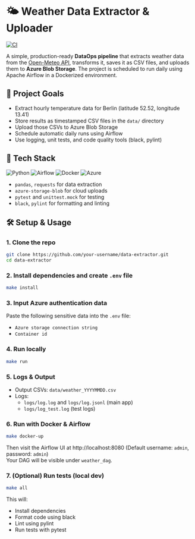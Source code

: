 # 🌤️ Weather Data Extractor & Uploader
[![CI](https://github.com/Castronela/data_extractor/actions/workflows/main.yml/badge.svg?branch=main)](https://github.com/Castronela/data_extractor/actions/workflows/main.yml) 

A simple, production-ready **DataOps pipeline** that extracts weather data from the [Open-Meteo API](https://open-meteo.com/), transforms it, saves it as CSV files, and uploads them to **Azure Blob Storage**. The project is scheduled to run daily using Apache Airflow in a Dockerized environment.


## 🚀 Project Goals

- Extract hourly temperature data for Berlin (latitude 52.52, longitude 13.41)
- Store results as timestamped CSV files in the `data/` directory
- Upload those CSVs to Azure Blob Storage
- Schedule automatic daily runs using Airflow
- Use logging, unit tests, and code quality tools (black, pylint)


## 🧰 Tech Stack
![Python](https://img.shields.io/badge/Python-FFD43B?style=for-the-badge&logo=python&logoColor=blue)
![Airflow](https://img.shields.io/badge/Airflow-017CEE?style=for-the-badge&logo=Apache%20Airflow&logoColor=white)
![Docker](https://img.shields.io/badge/Docker-2CA5E0?style=for-the-badge&logo=docker&logoColor=white)
![Azure](https://img.shields.io/badge/Azure%20Blob%20Storage-0078D4?style=for-the-badge&logo=microsoftazure&logoColor=white)
- `pandas`, `requests` for data extraction
- `azure-storage-blob` for cloud uploads
- `pytest` and `unittest.mock` for testing
- `black`, `pylint` for formatting and linting


## 🛠️ Setup & Usage

### 1. Clone the repo

```bash
git clone https://github.com/your-username/data-extractor.git
cd data-extractor
```

### 2. Install dependencies and create `.env` file
```bash
make install
```

### 3. Input Azure authentication data
Paste the following sensitive data into the `.env` file: 
- `Azure storage connection string`
- `Container id`

### 4. Run locally
```bash
make run
```

### 5. Logs & Output
- Output CSVs: `data/weather_YYYYMMDD.csv`
- Logs:
  - `logs/log.log` and `logs/log.jsonl` (main app)
  - `logs/log_test.log` (test logs)

### 6. Run with Docker & Airflow
```bash
make docker-up
```
Then visit the Airflow UI at http://localhost:8080
(Default username: `admin`, password: `admin`)  
Your DAG will be visible under `weather_dag`.


### 7. (Optional) Run tests (local dev)
```bash
make all
```
This will:
- Install dependencies
- Format code using black
- Lint using pylint
- Run tests with pytest  








